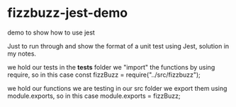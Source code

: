 # fizzbuzz-jest-demo
demo to show how to use jest 

Just to run through and show the format of a unit test using Jest, 
solution in my notes.

we hold our tests in the __tests__ folder 
we "import" the functions by using require, so in this case const fizzBuzz = require("../src/fizzbuzz");

we hold our functions we are testing in our src folder
we export them using module.exports, so in this case module.exports = fizzBuzz;
